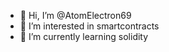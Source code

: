 - 👋 Hi, I’m @AtomElectron69
- 👀 I’m interested in smartcontracts
- 🌱 I’m currently learning solidity


<!---
AtomElectron69/AtomElectron69 is a ✨ special ✨ repository because its `README.md` (this file) appears on your GitHub profile.
You can click the Preview link to take a look at your changes.
--->
